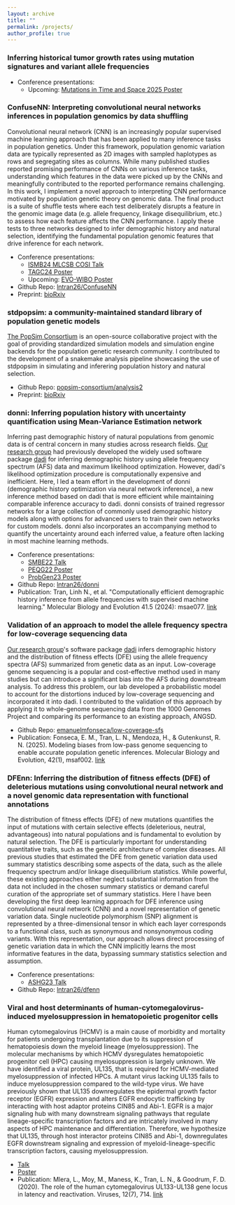 ```yaml
---
layout: archive
title: ""
permalink: /projects/
author_profile: true
---
```

### Inferring historical tumor growth rates using mutation signatures and variant allele frequencies
* Conference presentations:
  * Upcoming: [Mutations in Time and Space 2025 Poster](https://broadinstitute.swoogo.com/mits2025/5970756)

### ConfuseNN: Interpreting convolutional neural networks inferences in population genomics by data shuffling

Convolutional neural network (CNN) is an increasingly popular supervised machine learning approach that has been applied to many inference tasks in population genetics. Under this framework, population genomic variation data are typically represented as 2D images with sampled haplotypes as rows and segregating sites as columns. While many published studies reported promising performance of CNNs on various inference tasks, understanding which features in the data were picked up by the CNNs and meaningfully contributed to the reported performance remains challenging. In this work, I implement a novel approach to interpreting CNN performance motivated by population genetic theory on genomic data. The final product is a suite of shuffle tests where each test deliberately disrupts a feature in the genomic image data (e.g. allele frequency, linkage disequilibrium, etc.) to assess how each feature affects the CNN performance. I apply these tests to three networks designed to infer demographic history and natural selection, identifying the fundamental population genomic features that drive inference for each network.

  * Conference presentations:
     * [ISMB24 MLCSB COSI Talk](https://github.com/lntran26/lntran26.github.io/blob/1a5497584df962c9d5643b013523ecaf0fa8c2ef/files/ISMB24.pdf)
     * [TAGC24 Poster](https://github.com/lntran26/lntran26.github.io/blob/4e461eaf627614b75ec47d9a8f72fd5491880fb9/files/TAGC_24_Tran_final.pdf)
     * Upcoming: [EVO-WIBO Poster](https://www.zoology.ubc.ca/evo-wibo/index.html)
  * Github Repo: [lntran26/ConfuseNN](https://github.com/lntran26/ConfuseNN)
  * Preprint: [bioRxiv](https://www.biorxiv.org/content/10.1101/2025.03.24.644668v1)

### stdpopsim: a community-maintained standard library of population genetic models

[The PopSim Consortium](https://github.com/popsim-consortium) is an open-source collaborative project with the goal of providing standardized simulation models and simulation engine backends for the population genetic research community. I contributed to the development of a snakemake analysis pipeline showcasing the use of stdpopsim in simulating and inferering population history and natural selection.
  
  * Github Repo: [popsim-consortium/analysis2](https://github.com/popsim-consortium/analysis2)
  * Preprint: [bioRxiv](https://www.biorxiv.org/content/10.1101/2025.03.23.644823v1)

### donni: Inferring population history with uncertainty quantification using Mean-Variance Estimation network

Inferring past demographic history of natural populations from genomic data is of central concern in many studies across research fields. [Our research group](https://gutengroup.arizona.edu/) had previously developed the widely used software package [dadi](https://dadi.readthedocs.io/en/latest/) for inferring demographic history using allele frequency spectrum (AFS) data and maximum likelihood optimization. However, dadi's likelihood optimization procedure is computationally expensive and inefficient. Here, I led a team effort in the development of donni (demographic history optimization via neural network inference), a new inference method based on dadi that is more efficient while maintaining comparable inference accuracy to dadi. donni consists of trained regressor networks for a large collection of commonly used demographic history models along with options for advanced users to train their own networks for custom models. donni also incorporates an accompanying method to quantify the uncertainty around each inferred value, a feature often lacking in most machine learning methods.

  * Conference presentations: 
     * [SMBE22 Talk](https://github.com/lntran26/lntran26.github.io/blob/ce5c17d6de820050066c1c44ac23f17a2773a052/files/talk_smbe22.pdf)
     * [PEQG22 Poster](https://github.com/lntran26/lntran26.github.io/blob/ce5c17d6de820050066c1c44ac23f17a2773a052/files/poster_peqg22.pdf)
     * [ProbGen23 Poster](https://github.com/lntran26/lntran26.github.io/blob/cad07df03dfb99264b8a048a2f25c0503b0cda5a/files/PROBGEN_23_Tran.pdf)
  * Github Repo: [lntran26/donni](https://github.com/lntran26/donni)
  * Publication: Tran, Linh N., et al. "Computationally efficient demographic history inference from allele frequencies with supervised machine learning." Molecular Biology and Evolution 41.5 (2024): msae077. [link](https://academic.oup.com/mbe/article/41/5/msae077/7651223)

### Validation of an approach to model the allele frequency spectra for low-coverage sequencing data

[Our research group](https://gutengroup.arizona.edu/)'s software package [dadi](https://dadi.readthedocs.io/en/latest/) infers demographic history and the distribution of fitness effects (DFE) using the allele frequency spectra (AFS) summarized from genetic data as an input. Low-coverage genome sequencing is a popular and cost-effective method used in many studies but can introduce a significant bias into the AFS during downstream analysis. To address this problem, our lab developed a probabilistic model to account for the distortions induced by low-coverage sequencing and incorporated it into dadi. I contributed to the validation of this approach by applying it to whole-genome sequencing data from the 1000 Genomes Project and comparing its performance to an existing approach, ANGSD.

  * Github Repo: [emanuelmfonseca/low-coverage-sfs](https://github.com/emanuelmfonseca/low-coverage-sfs)
  * Publication: Fonseca, E. M., Tran, L. N., Mendoza, H., & Gutenkunst, R. N. (2025). Modeling biases from low-pass genome sequencing to enable accurate population genetic inferences. Molecular Biology and Evolution, 42(1), msaf002. [link](https://academic.oup.com/mbe/article/42/1/msaf002/7976825)

### DFEnn: Inferring the distribution of fitness effects (DFE) of deleterious mutations using convolutional neural network and a novel genomic data representation with functional annotations

The distribution of fitness effects (DFE) of new mutations quantifies the input of mutations with certain selective effects (deleterious, neutral, advantageous) into natural populations and is fundamental to evolution by natural selection. The DFE is particularly important for understanding quantitative traits, such as the genetic architecture of complex diseases. All previous studies that estimated the DFE from genetic variation data used summary statistics describing some aspects of the data, such as the allele frequency spectrum and/or linkage disequilibrium statistics. While powerful, these existing approaches either neglect substantial information from the data not included in the chosen summary statistics or demand careful curation of the appropriate set of summary statistics. Here I have been developing the first deep learning approach for DFE inference using convolutional neural network (CNN) and a novel representation of genetic variation data. Single nucleotide polymorphism (SNP) alignment is represented by a three-dimensional tensor in which each layer corresponds to a functional class, such as synonymous and nonsynonymous coding variants. With this representation, our approach allows direct processing of genetic variation data in which the CNN implicitly learns the most informative features in the data, bypassing summary statistics selection and assumption.

  * Conference presentations: 
     * [ASHG23 Talk](https://github.com/lntran26/lntran26.github.io/blob/1ce0360190b2b543149041065fe9085eaf6578b7/files/LNT_ASHG_final.pdf)
  * Github Repo: [lntran26/dfenn](https://github.com/lntran26/dfenn)
    
### Viral and host determinants of human-cytomegalovirus-induced myelosuppression in hematopoietic progenitor cells

Human cytomegalovirus (HCMV) is a main cause of morbidity and mortality for patients undergoing transplantation due to its suppression of hematopoiesis down the myeloid lineage (myelosuppression). The molecular mechanisms by which HCMV dysregulates hematopoietic progenitor cell (HPC) causing myelosuppression is largely unknown. We have identified a viral protein, UL135, that is required for HCMV-mediated myelosuppression of infected HPCs. A mutant virus lacking UL135 fails to induce myelosuppression compared to the wild-type virus. We have previously shown that UL135 downregulates the epidermal growth factor receptor (EGFR) expression and alters EGFR endocytic trafficking by interacting with host adaptor proteins CIN85 and Abi-1. EGFR is a major signaling hub with many downstream signaling pathways that regulate lineage-specific transcription factors and are intricately involved in many aspects of HPC maintenance and differentiation. Therefore, we hypothesize that UL135, through host interactor proteins CIN85 and Abi-1, downregulates EGFR downstream signaling and expression of myeloid-lineage-specific transcription factors, causing myelosuppression.

  * [Talk](https://github.com/lntran26/lntran26.github.io/blob/b49bec4f3bc73d6a082b50f53ada3a50a9b112f2/files/LNT_2020.04.14_student_seminar.pdf)
  * [Poster](https://github.com/lntran26/lntran26.github.io/blob/b49bec4f3bc73d6a082b50f53ada3a50a9b112f2/files/ul135_frontiers_symposium_2020.pdf)
  * Publication: Mlera, L., Moy, M., Maness, K., Tran, L. N., & Goodrum, F. D. (2020). The role of the human cytomegalovirus UL133-UL138 gene locus in latency and reactivation. Viruses, 12(7), 714. [link](https://doi.org/10.3390/v12070714)
